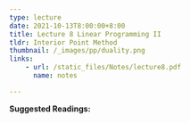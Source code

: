 ```yaml
---
type: lecture
date: 2021-10-13T8:00:00+8:00
title: Lecture 8 Linear Programming II
tldr: Interior Point Method
thumbnail: /_images/pp/duality.png
links: 
    - url: /static_files/Notes/lecture8.pdf
      name: notes

---
```

**Suggested Readings:**



